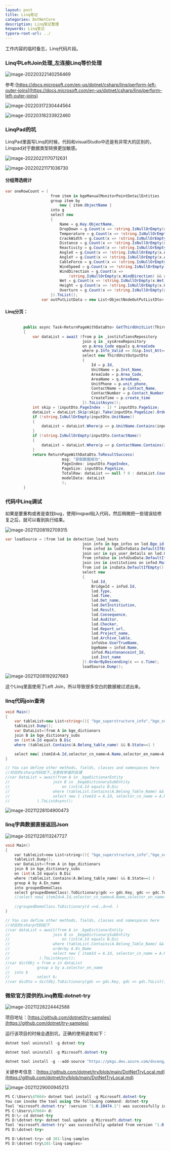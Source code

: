 ```yaml
---
layout: post
title: Linq笔记
categories: DotNetCore
description: Linq笔记整理
keywords: Linq笔记
typora-root-url: ../
---
```

工作内容的临时备忘，Linq代码片段。



### Linq中LeftJoin处理_左连接Linq等价处理

![image-20220322140256469](/images/posts/image-20220322140256469.png)

参考:[https://docs.microsoft.com/en-us/dotnet/csharp/linq/perform-left-outer-joins](https://docs.microsoft.com/en-us/dotnet/csharp/linq/perform-left-outer-joins)

![image-20220317230444564](/images/posts/image-20220317230444564.png)

![image-20220318233922460](/images/posts/image-20220318233922460.png)



### LinqPad的坑

LinqPad里面写Linq的时候，代码和visualStudio中还是有非常大的区别的，Linqpad对于数据类型转换更加敏感。

![image-20220221170712631](/images/posts/image-20220221170712631.png)



![image-20220221171036730](/images/posts/image-20220221171036730.png)



#### 分组筛选统计

```c#
var oneRowCount = (
                    from item in bgeManualMonitorPointDetailEntities
                    group item by
                        new { item.ObjectName }
                    into g
                    select new
                    {
                        Name = g.Key.ObjectName,
                        DropDown = g.Count(x => !string.IsNullOrEmpty(x.DropDown) && x.DropDown != Activated),
                        Temperature = g.Count(x => !string.IsNullOrEmpty(x.Temperature) && x.Temperature != Activated),
                        CrackWidth = g.Count(x => !string.IsNullOrEmpty(x.CrackWidth) && x.CrackWidth != Activated),
                        Distance = g.Count(x => !string.IsNullOrEmpty(x.Distance) && x.Distance != Activated),
                        Reactivity = g.Count(x => !string.IsNullOrEmpty(x.Reactivity) && x.Reactivity != Activated),
                        AngleX = g.Count(x => !string.IsNullOrEmpty(x.AngleX) && x.AngleX != Activated),
                        AngleY = g.Count(x => !string.IsNullOrEmpty(x.AngleY) && x.AngleY != Activated),
                        CableForce = g.Count(x => !string.IsNullOrEmpty(x.CableForce) && x.CableForce != Activated),
                        WindSpeed = g.Count(x => !string.IsNullOrEmpty(x.WindSpeed) && x.WindSpeed != Activated),
                        WindDirection = g.Count(x =>
                            !string.IsNullOrEmpty(x.WindDirection) && x.WindDirection != Activated),
                        Wet = g.Count(x => !string.IsNullOrEmpty(x.Wet) && x.Wet != Activated),
                        Height = g.Count(x => !string.IsNullOrEmpty(x.Height) && x.Height != Activated),
                        Overturn = g.Count(x => !string.IsNullOrEmpty(x.Overturn) && x.Overturn != Activated),
                    }).ToList();
                var outPutListData = new List<ObjectNodeOutPutListDto>();
```



#### Linq分页：

```c#

        public async Task<ReturnPageWithDataDto> GetThirdUnitList(ThirdUnitInputDto inputDto)
        {
            var dataList = await (from p in _instituTionsRepository
                                  join q in _sysAreaRepository
                                  on p.Area_Code equals q.AreaCode
                                  where p.Info_Valid == 0&&p.Inst_Att==6
                                  select new ThirdUnitOutputDto
                                  {
                                      Id = p.Id,
                                      UnitName = p.Inst_Name,
                                      AreaCode = p.Area_Code,
                                      AreaName = q.AreaName,
                                      UnitPhone = p.unit_phone,
                                      ContactName = p.Contact_Name,
                                      ContactNumber = p.Contact_Number,
                                      CreateTime = p.create_time
                                  }).ToListAsync();
            int skip = (inputDto.PageIndex - 1) * inputDto.PageSize;
            dataList = dataList.Skip(skip).Take(inputDto.PageSize).OrderByDescending(o => o.Id).ToList();
            if (!string.IsNullOrEmpty(inputDto.UnitName))
            {
                dataList = dataList.Where(p => p.UnitName.Contains(inputDto.UnitName.Trim())).ToList();
            }
            if (!string.IsNullOrEmpty(inputDto.ContactName))
            {
                dataList = dataList.Where(p => p.ContactName.Contains(inputDto.ContactName.Trim())).ToList();
            }
            return ReturnPageWithDataDto.ToResultSuccess(
                         msg: "获取数据成功",
                         PageIndex: inputDto.PageIndex,
                         PageSize: inputDto.PageSize,
                         TotalRow: dataList == null ? 0 : dataList.Count,
                         modelData: dataList
                         );
        }
```

### 代码中Linq调试

如果是要重构或者是查找bug，使用linqpad贴入代码，然后稍微把一些错误给修复之后，就可以看到执行结果。

![image-20211208192709315](/images/posts/image-20211208192709315.png)

```c#
var loadSource = (from lod in detection_load_tests
                                  join info in bge_infos on lod.Bge_id equals (int)info.Id into lodInfoData
                                  from infod in lodInfoData.DefaultIfEmpty()
                                  join usr in sys_user_details on lod.Upload_user_id equals (int)usr.Id into infoUseData
                                  from infoUse in infoUseData.DefaultIfEmpty()
                                  join ins in institutions on infod.Maintenanceint_Id equals (int)ins.Id into insData
                                  from isd in insData.DefaultIfEmpty()
                                  select new
                                  {
                                      lod.Id,
                                      BridgeId = infod.Id,
									  lod.Type,
									  lod.Time,
									  lod.Det_name,
									  lod.DetInstitiution,
									  lod.Result,
									  lod.Consequence,
									  lod.Auditor,
									  lod.Checker,
									  lod.Report_url,
									  lod.Project_name,
									  lod.Archive_lable,
									  infoUse.UserTrueName,
									  bgeName = infod.Name,
									  infod.Maintenanceint_Id,
									  isd.Inst_name
								  }).OrderByDescending(c => c.Time);
								  loadSource.Dump();
```

![image-20211208192927683](/images/posts/image-20211208192927683.png)

这个Linq里面使用了Left Join，所以导致很多空白的数据被过滤出来。

### linq代码join查询

````c#
void Main()
{
	var tableList=new List<string>(){ "bge_superstructure_info","bge_superstructrue_info_ctn","bge_superstructrue_info_yjl","bge_superstructrue_info_xbl" };
	tableList.Dump();
	var DataList=(from A in bge_dictionars
	join B in bge_dictionary_subs
	on (int)A.Id equals B.Dic 
	where (tableList.Contains(A.Belong_table_name) && B.State==1 )

	select new{ itemId=A.Id,selector_cn_name=A.Name,selector_en_name=A.En_name,drop_down_id=B.Id,drop_down_value=B.Data_name,B.State,remark=A.Belong_table_name}).Dump();
}

// You can define other methods, fields, classes and namespaces here
//对应的csharp代码如下,注意枚举值的处理
//var DataList = await(from A in _bgeDictionarEntity
//					 join B in _begeDictionarySubEntity
//						 on (int)A.Id equals B.Dic
//					 where (tableList.Contains(A.Belong_Table_Name) && (int)B.State == 1)
//					 select new { itemId = A.Id, selector_cn_name = A.Name, selector_en_name = A.En_Name, drop_down_id = B.Id, drop_down_value = B.Data_Name, B.State, remark = A.Belong_Table_Name }
//			  ).ToListAsync();
````

![image-20211228104900473](/images/posts/image-20211228104900473.png)

### linq字典数据直接返回Json

![image-20211228113247727](/images/posts/image-20211228113247727.png)

````c
void Main()
{
	var tableList=new List<string>(){ "bge_superstructure_info","bge_superstructrue_info_ctn","bge_superstructrue_info_yjl","bge_superstructrue_info_xbl" };
	tableList.Dump();
	var DataList=(from A in bge_dictionars
	join B in bge_dictionary_subs
	on (int)A.Id equals B.Dic 
	where (tableList.Contains(A.Belong_table_name) && B.State==1 )
    group A by A.En_name
    into groupedDemoClass
    select groupedDemoClass).ToDictionary(gdc => gdc.Key, gdc => gdc.ToList()).Dump();
	//select new{ itemId=A.Id,selector_cn_name=A.Name,selector_en_name=A.En_name,drop_down_id=B.Id,drop_down_value=B.Data_name,B.State,remark=A.Belong_table_name}).Dump();
   
	//groupedDemoClass.ToDictionary(d =>d.,d=>d. )
}

// You can define other methods, fields, classes and namespaces here
//对应的csharp代码如下
//var dataList = await(from A in _bgeDictionarEntity
//					 join B in _begeDictionarySubEntity
//						 on (int)A.Id equals B.Dic
//					 where (tableList.Contains(A.Belong_Table_Name) && (int)B.State == 1)
//					 orderby A.En_Name
//					 select new { itemId = A.Id, selector_cn_name = A.Name, selector_en_name = A.En_Name, drop_down_id = B.Id, drop_down_value = B.Data_Name, B.State, remark = A.Belong_Table_Name }
//			   ).ToListAsync();
//var dictObj = from a in dataList
//			  group a by a.selector_en_name
//	into b
//			  select b;
//var dicDto = dictObj.ToDictionary(gdc => gdc.Key, gdc => gdc.ToList());
````

### 微软官方提供的Linq教程:dotnet-try

![image-20211228224442588](/images/posts/image-20211228224442588.png)

项目地址：[https://github.com/dotnet/try-samples](https://github.com/dotnet/try-samples)



运行该项目的时候会遇到坑，正确的使用姿势如下：

```c#
dotnet tool uninstall -g dotnet-try
```

```c#
dotnet tool uninstall -g Microsoft.dotnet-try
```

```c#
dotnet tool install -g --add-source "https://pkgs.dev.azure.com/dnceng/public/_packaging/dotnet-tools/nuget/v3/index.json" Microsoft.dotnet-try
```

关键参考信息：[https://github.com/dotnet/try/blob/main/DotNetTryLocal.md](https://github.com/dotnet/try/blob/main/DotNetTryLocal.md)

![image-20211229000945213](/images/posts/image-20211229000945213.png)

```c#
PS C:\Users\47664> dotnet tool install -g Microsoft.dotnet-try
You can invoke the tool using the following command: dotnet-try
Tool 'microsoft.dotnet-try' (version '1.0.20474.1') was successfully installed.
PS C:\Users\47664> d:
PS D:\> cd dotnet-try
PS D:\dotnet-try> dotnet tool update -g Microsoft.dotnet-try
Tool 'microsoft.dotnet-try' was successfully updated from version '1.0.20474.1' to version '1.0.21418.2'.
PS D:\dotnet-try>
```

```c
PS D:\dotnet-try> cd 101-linq-samples
PS D:\dotnet-try\101-linq-samples>
```

